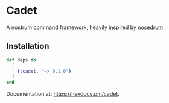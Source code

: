 # Cadet

A nostrum command framework, heavily inspired by [nosedrum](https://github.com/jchristgit/nosedrum)

## Installation

```elixir
def deps do
  [
    {:cadet, "~> 0.1.0"}
  ]
end
```

Documentation at: https://hexdocs.pm/cadet.

